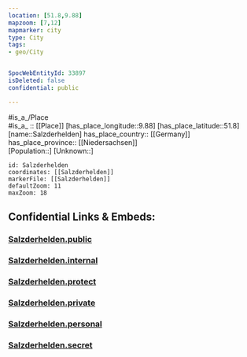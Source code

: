 ```yaml
---
location: [51.8,9.88] 
mapzoom: [7,12] 
mapmarker: city 
type: City
tags:
- geo/City


SpocWebEntityId: 33897
isDeleted: false
confidential: public

---
```

#is_a_/Place  
#is_a_ :: [[Place]] 
[has_place_longitude::9.88] 
[has_place_latitude::51.8] 
[name::Salzderhelden] 
has_place_country:: [[Germany]]  
has_place_province:: [[Niedersachsen]]  
[Population::] 
[Unknown::] 


```leaflet
id: Salzderhelden
coordinates: [[Salzderhelden]] 
markerFile: [[Salzderhelden]] 
defaultZoom: 11 
maxZoom: 18
```


## Confidential Links & Embeds: 

### [Salzderhelden.public](/_public/\Earth\Continent\Europe\Europe~Central\Germany\Germany~West\Niedersachsen\counties~Niedersachsen\Northeim\cities~Northeim\Einbeck\boroughs~EinbeckSalzderhelden.public.md) 

### [Salzderhelden.internal](/_internal/\Earth\Continent\Europe\Europe~Central\Germany\Germany~West\Niedersachsen\counties~Niedersachsen\Northeim\cities~Northeim\Einbeck\boroughs~EinbeckSalzderhelden.internal.md) 

### [Salzderhelden.protect](/_protect/\Earth\Continent\Europe\Europe~Central\Germany\Germany~West\Niedersachsen\counties~Niedersachsen\Northeim\cities~Northeim\Einbeck\boroughs~EinbeckSalzderhelden.protect.md) 

### [Salzderhelden.private](/_private/\Earth\Continent\Europe\Europe~Central\Germany\Germany~West\Niedersachsen\counties~Niedersachsen\Northeim\cities~Northeim\Einbeck\boroughs~EinbeckSalzderhelden.private.md) 

### [Salzderhelden.personal](/_personal/\Earth\Continent\Europe\Europe~Central\Germany\Germany~West\Niedersachsen\counties~Niedersachsen\Northeim\cities~Northeim\Einbeck\boroughs~EinbeckSalzderhelden.personal.md) 

### [Salzderhelden.secret](/_secret/\Earth\Continent\Europe\Europe~Central\Germany\Germany~West\Niedersachsen\counties~Niedersachsen\Northeim\cities~Northeim\Einbeck\boroughs~EinbeckSalzderhelden.secret.md)

